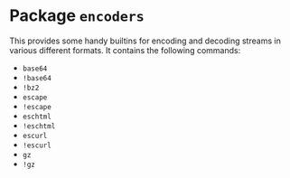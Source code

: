 # Package `encoders`

This provides some handy builtins for encoding and decoding streams in
various different formats. It contains the following commands:

* `base64`
* `!base64`
* `!bz2`
* `escape`
* `!escape`
* `eschtml`
* `!eschtml`
* `escurl`
* `!escurl`
* `gz`
* `!gz`
